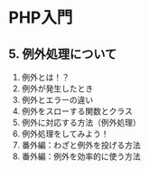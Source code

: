 # PHP入門
## 5. 例外処理について

1. 例外とは！？
2. 例外が発生したとき
3. 例外とエラーの違い
4. 例外をスローする関数とクラス
5. 例外に対応する方法（例外処理）
6. 例外処理をしてみよう！
7. 番外編：わざと例外を投げる方法
8. 番外編：例外を効率的に使う方法
